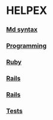 # HELPEX

### [Md syntax](docs/syntax.md)

### [Programming](docs/programming.md)

### [Ruby](docs/ruby/ruby.md)

### [Rails](docs/ruby/rails.md)

### [Rails](docs/ruby/rspec.md)

### [Tests](docs/tests/tests.md)
